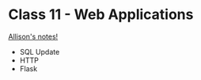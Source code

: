 # Class 11 - Web Applications

[Allison's notes!](https://github.com/ledeprogram/data-and-databases/blob/master/Web_applications.ipynb)

+ SQL Update
+ HTTP
+ Flask
